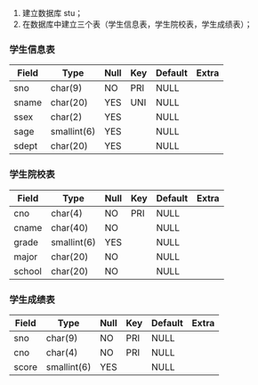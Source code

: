 1. 建立数据库 stu；
1. 在数据库中建立三个表（学生信息表，学生院校表，学生成绩表）；
### 学生信息表
 Field | Type        | Null | Key | Default | Extra 
-------|-------------|------|-----|---------|-------
 sno   | char(9)     | NO   | PRI | NULL    |       
 sname | char(20)    | YES  | UNI | NULL    |       
 ssex  | char(2)     | YES  |     | NULL    |       
 sage  | smallint(6) | YES  |     | NULL    |       
 sdept | char(20)    | YES  |     | NULL    |       

### 学生院校表
 Field  | Type        | Null | Key | Default | Extra 
--------|-------------|------|-----|---------|-------
 cno    | char(4)     | NO   | PRI | NULL    |       
 cname  | char(40)    | NO   |     | NULL    |       
 grade  | smallint(6) | YES  |     | NULL    |       
 major  | char(20)    | NO   |     | NULL    |       
 school | char(20)    | NO   |     | NULL    |       

### 学生成绩表
 Field | Type        | Null | Key | Default | Extra 
-------|-------------|------|-----|---------|-------
 sno   | char(9)     | NO   | PRI | NULL    |       
 cno   | char(4)     | NO   | PRI | NULL    |       
 score | smallint(6) | YES  |     | NULL    |       
